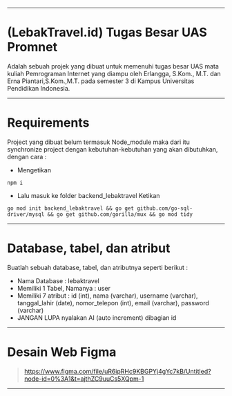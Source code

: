 -----------------------------------------

# (LebakTravel.id) Tugas Besar UAS Promnet
Adalah sebuah projek yang dibuat untuk memenuhi tugas besar UAS mata kuliah Pemrograman Internet yang diampu oleh Erlangga, S.Kom., M.T. dan Erna Piantari,S.Kom.,M.T. pada semester 3 di Kampus Universitas Pendidikan Indonesia.

-----------------------------------------

# Requirements
Project yang dibuat belum termasuk Node_module maka dari itu synchronize project dengan kebutuhan-kebutuhan yang akan dibutuhkan, dengan cara :
- Mengetikan 
```
npm i
```
- Lalu masuk ke folder backend_lebaktravel Ketikan

```
go mod init backend_lebaktravel && go get github.com/go-sql-driver/mysql && go get github.com/gorilla/mux && go mod tidy
```

-----------------------------------------

# Database, tabel, dan atribut
Buatlah sebuah database, tabel, dan atributnya seperti berikut :
- Nama Database : lebaktravel
- Memiliki 1 Tabel, Namanya : user
- Memiliki 7 atribut : id (int), nama (varchar), username (varchar), tanggal_lahir (date), nomor_telepon (int), email (varchar), password (varchar)
- JANGAN LUPA nyalakan AI (auto increment) dibagian id

-----------------------------------------
# Desain Web Figma
> https://www.figma.com/file/uR6ipRHc9KBGPYj4gYc7kB/Untitled?node-id=0%3A1&t=ajthZC9uuCs5XQpm-1
-----------------------------------------

